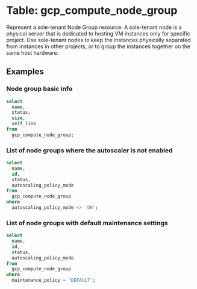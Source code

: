 # Table: gcp_compute_node_group

Represent a sole-tenant Node Group resource. A sole-tenant node is a physical server that is dedicated to hosting VM instances only for specific project. Use sole-tenant nodes to keep the instances physically separated from instances in other projects, or to group the instances together on the same host hardware.

## Examples

### Node group basic info

```sql
select
  name,
  status,
  size,
  self_link
from
  gcp_compute_node_group;
```

### List of node groups where the autoscaler is not enabled

```sql
select
  name,
  id,
  status,
  autoscaling_policy_mode
from
  gcp_compute_node_group
where
  autoscaling_policy_mode <> 'ON';
```

### List of node groups with default maintenance settings

```sql
select
  name,
  id,
  status,
  autoscaling_policy_mode
from
  gcp_compute_node_group
where
  maintenance_policy = 'DEFAULT';
```
